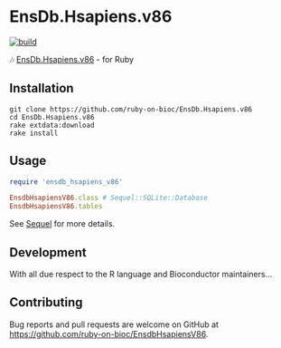 # EnsDb.Hsapiens.v86

[![build](https://github.com/ruby-on-bioc/EnsDb.Hsapiens.v86/actions/workflows/ci.yml/badge.svg)](https://github.com/ruby-on-bioc/EnsDb.Hsapiens.v86/actions/workflows/ci.yml)

:notes: [EnsDb.Hsapiens.v86](https://bioconductor.org/packages/EnsDb.Hsapiens.v86/) - for Ruby

## Installation

```
git clone https://github.com/ruby-on-bioc/EnsDb.Hsapiens.v86
cd EnsDb.Hsapiens.v86
rake extdata:download
rake install
```

## Usage

```ruby
require 'ensdb_hsapiens_v86'

EnsdbHsapiensV86.class # Sequel::SQLite::Database
EnsdbHsapiensV86.tables
```

See [Sequel](https://github.com/jeremyevans/sequel) for more details.

## Development

With all due respect to the R language and Bioconductor maintainers...

## Contributing

Bug reports and pull requests are welcome on GitHub at https://github.com/ruby-on-bioc/EnsdbHsapiensV86.

